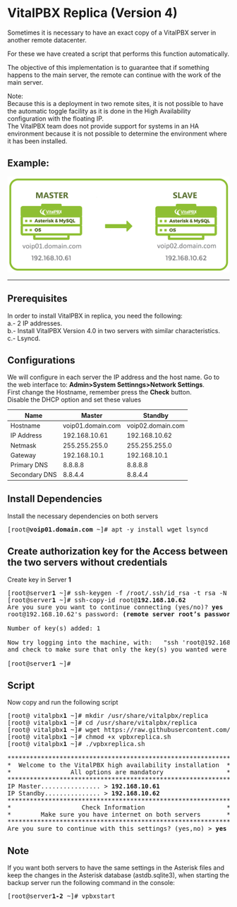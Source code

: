 VitalPBX Replica (Version 4)
=====
Sometimes it is necessary to have an exact copy of a VitalPBX server in another remote datacenter.<br>

For these we have created a script that performs this function automatically.<br>

The objective of this implementation is to guarantee that if something happens to the main server, the remote can continue with the work of the main server.<br>

Note:<br>
Because this is a deployment in two remote sites, it is not possible to have the automatic toggle facility as it is done in the High Availability configuration with the floating IP.<br>
The VitalPBX team does not provide support for systems in an HA environment because it is not possible to determine the environment where it has been installed.

## Example:<br>
![VitalPBX HA](https://github.com/VitalPBX/vitalpbx_replica_v4/blob/main/MasterSlaveVitalPBX4Replica.png)

-----------------
## Prerequisites
In order to install VitalPBX in replica, you need the following:<br>
a.- 2 IP addresses.<br>
b.- Install VitalPBX Version 4.0 in two servers with similar characteristics.<br>
c.- Lsyncd.

## Configurations
We will configure in each server the IP address and the host name. Go to the web interface to: <strong>Admin>System Settinngs>Network Settings</strong>.<br>
First change the Hostname, remember press the <strong>Check</strong> button.<br>
Disable the DHCP option and set these values<br>

| Name          | Master                 | Standby               |
| ------------- | ---------------------- | --------------------- |
| Hostname      | voip01.domain.com      | voip02.domain.com     |
| IP Address    | 192.168.10.61          | 192.168.10.62         |
| Netmask       | 255.255.255.0          | 255.255.255.0         |
| Gateway       | 192.168.10.1           | 192.168.10.1          |
| Primary DNS   | 8.8.8.8                | 8.8.8.8               |
| Secondary DNS | 8.8.4.4                | 8.8.4.4               |

## Install Dependencies
Install the necessary dependencies on both servers<br>
<pre>
[root@<strong>voip01.domain.com</strong> ~]# apt -y install wget lsyncd
</pre>

## Create authorization key for the Access between the two servers without credentials

Create key in Server <strong>1</strong>
<pre>
[root@server<strong>1</strong> ~]# ssh-keygen -f /root/.ssh/id_rsa -t rsa -N '' >/dev/null
[root@server<strong>1</strong> ~]# ssh-copy-id root@<strong>192.168.10.62</strong>
Are you sure you want to continue connecting (yes/no)? <strong>yes</strong>
root@192.168.10.62's password: <strong>(remote server root’s password)</strong>

Number of key(s) added: 1

Now try logging into the machine, with:   "ssh 'root@192.168.10.62'"
and check to make sure that only the key(s) you wanted were added. 

[root@server<strong>1</strong> ~]#
</pre>

## Script
Now copy and run the following script<br>
<pre>
[root@ vitalpbx<strong>1</strong> ~]# mkdir /usr/share/vitalpbx/replica
[root@ vitalpbx<strong>1</strong> ~]# cd /usr/share/vitalpbx/replica
[root@ vitalpbx<strong>1</strong> ~]# wget https://raw.githubusercontent.com/VitalPBX/vitalpbx_replica_v4/master/vpbxreplica.sh
[root@ vitalpbx<strong>1</strong> ~]# chmod +x vpbxreplica.sh
[root@ vitalpbx<strong>1</strong> ~]# ./vpbxreplica.sh

************************************************************
*  Welcome to the VitalPBX high availability installation  *
*                All options are mandatory                 *
************************************************************
IP Master................ > <strong>192.168.10.61</strong>
IP Standby............... > <strong>192.168.10.62</strong>
************************************************************
*                   Check Information                      *
*        Make sure you have internet on both servers       *
************************************************************
Are you sure to continue with this settings? (yes,no) > <strong>yes</strong>
</pre>

## Note
If you want both servers to have the same settings in the Asterisk files and keep the changes in the Asterisk database (astdb.sqlite3), when starting the backup server run the following command in the console:<br>
<pre>
[root@server<strong>1-2</strong> ~]# vpbxstart
</pre>

